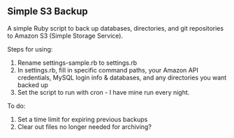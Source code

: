 Simple S3 Backup
----------------

A simple Ruby script to back up databases, directories, and git repositories to Amazon S3 (Simple Storage Service).

Steps for using:

1. Rename settings-sample.rb to settings.rb
2. In settings.rb, fill in specific command paths, your Amazon API credentials, MySQL login info & databases, and any directories you want backed up
3. Set the script to run with cron - I have mine run every night.

To do:

1. Set a time limit for expiring previous backups
2. Clear out files no longer needed for archiving?
